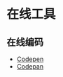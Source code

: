 # 在线工具

## 在线编码

- [Codepen](http://codepen.io/gaearon/pen/rrpgNB?editors=0010)
- [Codepan](https://codepan.net/boilerplate/react)
